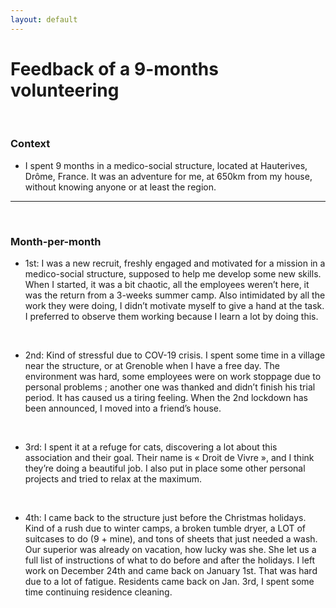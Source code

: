 ```yaml
---
layout: default
---
```


# Feedback of a 9-months volunteering

<br/>

### Context
 - I spent 9 months in a medico-social structure, located at Hauterives, Drôme, France. It was an adventure for me, at 650km from my house, without knowing anyone or at least the region.
* * *
<br/>


### Month-per-month

 - 1st: I was a new recruit, freshly engaged and motivated for a mission in a medico-social structure, supposed to help me develop some new skills. When I started, it was a bit chaotic, all the employees weren’t here, it was the return from a 3-weeks summer camp. Also intimidated by all the work they were doing, I didn’t motivate myself to give a hand at the task. I preferred to observe them working because I learn a lot by doing this.
<br/>

 - 2nd: Kind of stressful due to COV-19 crisis. I spent some time in a village near the structure, or at Grenoble when I have a free day. The environment was hard, some employees were on work stoppage due to personal problems ; another one was thanked and didn’t finish his trial period. It has caused us a tiring feeling. When the 2nd lockdown has been announced, I moved into a friend’s house.
<br/>

 - 3rd: I spent it at a refuge for cats, discovering a lot about this association and their goal. Their name is « Droit de Vivre », and I think they’re doing a beautiful job. I also put in place some other personal projects and tried to relax at the maximum.
<br/>

- 4th: I came back to the structure just before the Christmas holidays. Kind of a rush due to winter camps, a broken tumble dryer, a LOT of suitcases to do (9 + mine), and tons of sheets that just needed a wash. Our superior was already on vacation, how lucky was she. She let us a full list of instructions of what to do before and after the holidays. I left work on December 24th and came back on January 1st. That was hard due to a lot of fatigue. Residents came back on Jan. 3rd, I spent some time continuing residence cleaning.
